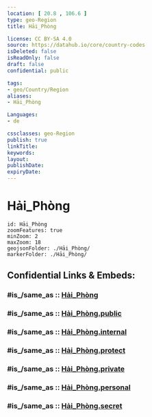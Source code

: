 ```yaml
---
location: [ 20.8 , 106.6 ] 
type: geo-Region
title: Hải_Phòng

license: CC BY-SA 4.0
source: https://datahub.io/core/country-codes
isDeleted: false
isReadOnly: false
draft: false
confidential: public

tags:
- geo/Country/Region
aliases:
- Hải_Phòng

Languages:
- de

cssclasses: geo-Region
publish: true
linkTitle: 
keywords: 
layout: 
publishDate: 
expiryDate: 
---
```


# Hải_Phòng

```leaflet
id: Hải_Phòng
zoomFeatures: true 
minZoom: 2 
maxZoom: 18
geojsonFolder: ./Hải_Phòng/
markerFolder: ./Hải_Phòng/
```


## Confidential Links & Embeds: 

### #is_/same_as :: [Hải_Phòng](/_Standards/Earth/Continent/Asia/Asia~South~East/Vietnam/Provinces~Vietnam/Hải_Phòng.md) 

### #is_/same_as :: [Hải_Phòng.public](/_public/Earth/Continent/Asia/Asia~South~East/Vietnam/Provinces~Vietnam/Hải_Phòng.public.md) 

### #is_/same_as :: [Hải_Phòng.internal](/_internal/Earth/Continent/Asia/Asia~South~East/Vietnam/Provinces~Vietnam/Hải_Phòng.internal.md) 

### #is_/same_as :: [Hải_Phòng.protect](/_protect/Earth/Continent/Asia/Asia~South~East/Vietnam/Provinces~Vietnam/Hải_Phòng.protect.md) 

### #is_/same_as :: [Hải_Phòng.private](/_private/Earth/Continent/Asia/Asia~South~East/Vietnam/Provinces~Vietnam/Hải_Phòng.private.md) 

### #is_/same_as :: [Hải_Phòng.personal](/_personal/Earth/Continent/Asia/Asia~South~East/Vietnam/Provinces~Vietnam/Hải_Phòng.personal.md) 

### #is_/same_as :: [Hải_Phòng.secret](/_secret/Earth/Continent/Asia/Asia~South~East/Vietnam/Provinces~Vietnam/Hải_Phòng.secret.md)

